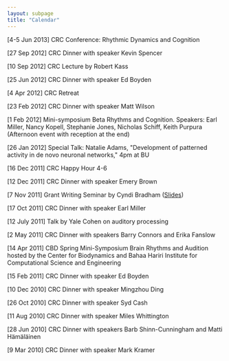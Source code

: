 ```yaml
---
layout: subpage
title: "Calendar"
---
```


  [4-5 Jun 2013] CRC Conference: Rhythmic Dynamics and Cognition

  [27 Sep 2012] CRC Dinner with speaker Kevin Spencer

  [10 Sep 2012] CRC Lecture by Robert Kass

  [25 Jun 2012] CRC Dinner with 
  speaker Ed Boyden

  [4 Apr 2012] CRC Retreat

  [23 Feb 2012] CRC Dinner with speaker Matt Wilson

  [1 Feb 2012] Mini-symposium Beta Rhythms and Cognition. Speakers: Earl Miller, Nancy Kopell, Stephanie Jones, Nicholas Schiff, Keith Purpura (Afternoon event with reception at the end)

  [26 Jan 2012] Special Talk:  Natalie Adams, "Development of patterned activity in de novo neuronal networks," 4pm at BU

  [16 Dec 2011] CRC Happy Hour 4-6

  [12 Dec 2011] CRC Dinner with speaker Emery Brown

  [7 Nov 2011] Grant Writing Seminar by Cyndi Bradham (<a href="http://www.bu.edu/neuro/graduate/professional-development-resources">Slides</a>)

  [17 Oct 2011] CRC Dinner with speaker Earl Miller

  [12 July 2011] Talk by Yale Cohen on auditory processing

  [2 May 2011] CRC Dinner with speakers Barry Connors and Erika Fanslow

  [14 Apr 2011] CBD Spring Mini-Symposium Brain Rhythms and Audition</a> hosted by the Center for Biodynamics and Bahaa Hariri Institute for Computational Science and Engineering
  

  [15 Feb 2011] CRC Dinner with speaker Ed Boyden

  [10 Dec 2010] CRC Dinner with speaker Mingzhou Ding

  [26 Oct 2010] CRC Dinner with speaker Syd Cash

  [11 Aug 2010] CRC Dinner with speaker Miles Whittington

  [28 Jun 2010] CRC Dinner with speakers Barb Shinn-Cunningham and Matti H&auml;m&auml;l&auml;inen

  [9 Mar 2010] CRC Dinner with speaker Mark Kramer

